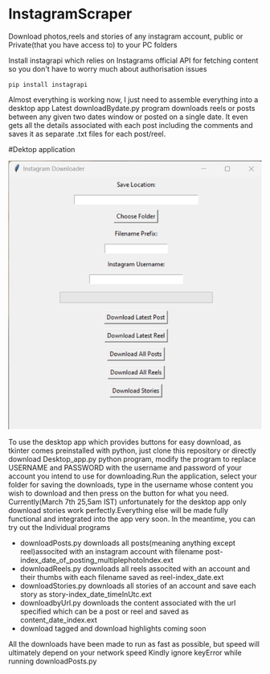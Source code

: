 # InstagramScraper
Download photos,reels and stories of any instagram account, public or Private(that you have access to) to your PC folders

Install instagrapi which relies on Instagrams official API for fetching content so you don't have to worry much about authorisation issues

```
pip install instagrapi
```
Almost everything is working now, I just need to assemble everything into a desktop app
Latest downloadBydate.py program downloads reels or posts between any given two dates window or posted on a single date.
It even gets all the details associated with each post including the comments and saves it as separate .txt files for each post/reel.

#Dektop application

![image of the app in action](appimg1.png "Instagram Downloader in Action")

To use the desktop app which provides buttons for easy download, as tkinter comes preinstalled with python,
just clone this repository or directly download Desktop_app.py python program, modify the program to replace
USERNAME and PASSWORD with the username and password of your account you intend to use for downloading.Run the
application, select your folder for saving the downloads, type in the username whose content you wish to download and then press on the button for what you need. Currently(March 7th 25,5am IST) unfortunately
for the desktop app only download stories work perfectly.Everything else will be made fully functional and 
integrated into the app very soon. In the meantime, you can try out the Individual programs

+ downloadPosts.py downloads all posts(meaning anything except reel)associted with an instagram account with filename post-index_date_of_posting_multiplephotoIndex.ext
+ downloadReels.py downloads all reels associted with an account and their thumbs with each filename saved as reel-index_date.ext
+ downloadStories.py downloads all stories of an account and save each story as story-index_date_timeInUtc.ext
+ downloadbyUrl.py downloads the content associated with the url specified which can be a post or reel and saved as content_date_index.ext
+ download tagged and download highlights coming soon

All the downloads have been made to run as fast as possible, but speed will ultimately depend on your network speed
Kindly ignore keyError while running downloadPosts.py